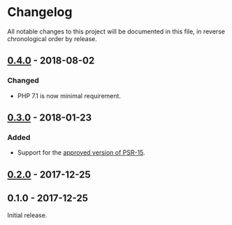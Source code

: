 # Changelog

All notable changes to this project will be documented in this file, in reverse chronological order by release.

## [0.4.0](https://github.com/tuupola/callable-handler/compare/0.3.0...0.4.0) - 2018-08-02
### Changed
- PHP 7.1 is now minimal requirement.

## [0.3.0](https://github.com/tuupola/callable-handler/compare/0.2.0...0.3.0) - 2018-01-23
### Added
- Support for the [approved version of PSR-15](https://github.com/php-fig/http-server-middleware).

## [0.2.0](https://github.com/tuupola/callable-handler/compare/0.1.0...0.2.0) - 2017-12-25

## 0.1.0 - 2017-12-25

Initial release.
